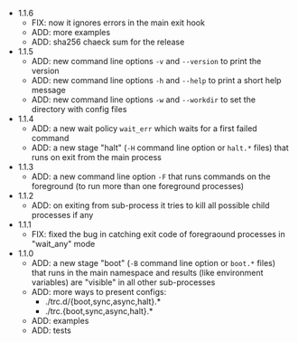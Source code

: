 * 1.1.6
    * FIX: now it ignores errors in the main exit hook
    * ADD: more examples
    * ADD: sha256 chaeck sum for the release
* 1.1.5
    * ADD: new command line options `-v` and `--version` to print the version
    * ADD: new command line options `-h` and `--help` to print a short help message
    * ADD: new command line options `-w` and `--workdir` to set the directory with config files
* 1.1.4
    * ADD: a new wait policy `wait_err` which waits for a first failed command
    * ADD: a new stage "halt" (`-H` command line option or `halt.*` files) that runs on exit from the main process
* 1.1.3
    * ADD: a new command line option `-F` that runs commands on the foreground (to run more than one foreground processes)
* 1.1.2
    * ADD: on exiting from sub-process it tries to kill all possible child processes if any
* 1.1.1
    * FIX: fixed the bug in catching exit code of foregraound processes in "wait_any" mode
* 1.1.0
    * ADD: a new stage "boot" (`-B` command line option or `boot.*` files) that runs in the main namespace and results (like environment variables) are "visible" in all other sub-processes
    * ADD: more ways to present configs: 
        * ./trc.d/{boot,sync,async,halt}.*
        * ./trc.{boot,sync,async,halt}.*
    * ADD: examples
    * ADD: tests
